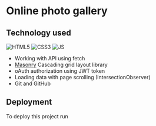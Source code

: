 # Online photo gallery 


## Technology used

![HTML5](https://img.shields.io/badge/html5-%23E34F26.svg?style=for-the-badge&logo=html5&logoColor=white)
![CSS3](https://img.shields.io/badge/css3-%231572B6.svg?style=for-the-badge&logo=css3&logoColor=white) 
![JS](https://img.shields.io/badge/JS-JavaScript-blue?style=for-the-badge&logo=js&logoColor=white)

- Working with API using fetch
- [Masonry](https://masonry.desandro.com/)
  Cascading grid layout library
- oAuth authorization using JWT token
- Loading data with page scrolling (IntersectionObserver)
- Git and GitHub



## Deployment

To deploy this project run

